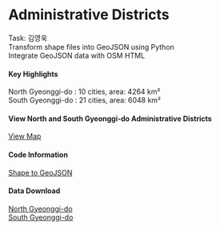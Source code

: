 # Administrative Districts

Task: 김영욱<br>
Transform shape files into GeoJSON using Python<br>
Integrate GeoJSON data with OSM HTML<br>

#### Key Highlights

North Gyeonggi-do : 10 cities, area: 4264 km²<br>
South Gyeonggi-do : 21 cities, area: 6048 km² 

#### View North and South Gyeonggi-do Administrative Districts
[View Map](https://jinuew.github.io/sicm2002-6/assets/경기도지도.html) 

#### Code Information
[Shape to GeoJSON](https://github.com/jinuew/sicm2002-6/blob/main/assets/Code/Shape_to_GeoJSON.ipynb)


#### Data Download
[North Gyeonggi-do](https://github.com/jinuew/sicm2002-6/raw/main/assets/Data/경기북도4326.zip)<br>
[South Gyeonggi-do](https://github.com/jinuew/sicm2002-6/raw/main/assets/Data/경기남도4326.zip)



